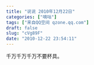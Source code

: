 ```yaml
---
title: "说说 2010年12月22日"
categories: ["嘀咕"]
tags: ["来自QQ空间 qzone.qq.com"]
draft: false
slug: "cVg89F"
date: "2010-12-22 23:54:11"
---
```


千万千万千万不要杯具。

